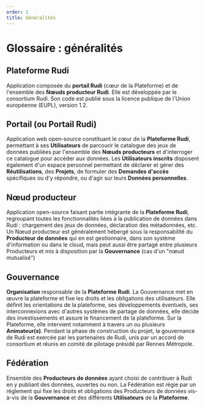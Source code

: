 ```yaml
---
order: 1
title: Généralités
---
```


# Glossaire : généralités

## Plateforme Rudi
Application composée du **portail Rudi** (cœur de la Plateforme) et de l'ensemble des **Nœuds producteur Rudi**. Elle est développée par le consortium Rudi. Son code est publié sous la licence publique de l'Union européenne (EUPL), version 1.2.

## Portail (ou Portail Rudi)
Application web open-source constituant le cœur de la **Plateforme Rudi**, permettant à ses **Utilisateurs** de parcourir le catalogue des jeux de données publiées par l'ensemble des **Nœuds producteurs** et d'interroger ce catalogue pour accéder aux données. Les **Utilisateurs inscrits** disposent également d'un espace personnel permettant de déclarer et gérer des **Réutilisations**, des **Projets**, de formuler des **Demandes d'accès** spécifiques ou d'y répondre, ou d'agir sur leurs **Données personnelles**.

## Nœud producteur
Application open-source faisant partie intégrante de la **Plateforme Rudi**, regroupant toutes les fonctionnalités liées à la publication de données dans Rudi : chargement des jeux de données, déclaration des métadonnées, etc. Un Nœud producteur est généralement hébergé sous la responsabilité du **Producteur de données** qui en est gestionnaire, dans son système d'information ou dans le cloud, mais peut aussi être partagé entre plusieurs Producteurs et mis à disposition par la **Gouvernance** (cas d'un "nœud mutualisé")

## Gouvernance
**Organisation** responsable de la **Plateforme Rudi**. La Gouvernance met en œuvre la plateforme et fixe les droits et les obligations des utilisateurs. Elle définit les orientations de la plateforme, ses développements éventuels, ses interconnexions avec d'autres systèmes de partage de données, elle décide des investissements et assure le financement de la plateforme. Sur la Plateforme, elle intervient notamment à travers un ou plusieurs **Animateur(s)**.
Pendant la phase de construction du projet, la gouvernance de Rudi est exercée par les partenaires de Rudi, unis par un accord de consortium et réunis en comité de pilotage présidé par Rennes Métropole.

## Fédération
Ensemble des **Producteurs de données** ayant choisi de contribuer à Rudi en y publiant des données, ouvertes ou non. La Fédération est régie par un règlement qui fixe les droits et obligations des Producteurs de données vis-à-vis de la **Gouvernance** et des différents **Utilisateurs** de la **Plateforme**.

